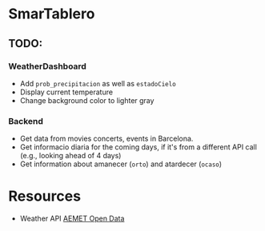 # SmarTablero


## TODO:
### WeatherDashboard
- Add `prob_precipitacion` as well as `estadoCielo`
- Display current temperature
- Change background color to lighter gray

### Backend
- Get data from movies concerts, events in Barcelona.
- Get informacio diaria for the coming days, if it's from a different API call (e.g., looking ahead of 4 days)
- Get information about amanecer (`orto`) and atardecer (`ocaso`)

# Resources
- Weather API [AEMET Open Data](https://opendata.aemet.es/centrodedescargas/inicio)
